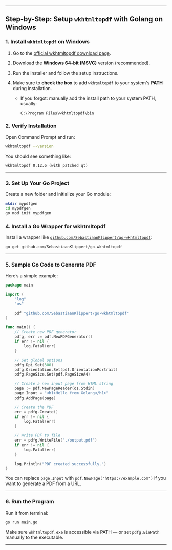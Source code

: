 

---

## **Step-by-Step: Setup `wkhtmltopdf` with Golang on Windows**

### **1. Install `wkhtmltopdf` on Windows**

1. Go to the [official wkhtmltopdf download page](https://wkhtmltopdf.org/downloads.html).
2. Download the **Windows 64-bit (MSVC)** version (recommended).
3. Run the installer and follow the setup instructions.
4. Make sure to **check the box** to add `wkhtmltopdf` to your system's **PATH** during installation.

   * If you forgot: manually add the install path to your system PATH, usually:

     ```
     C:\Program Files\wkhtmltopdf\bin
     ```

### **2. Verify Installation**

Open Command Prompt and run:

```bash
wkhtmltopdf --version
```

You should see something like:

```
wkhtmltopdf 0.12.6 (with patched qt)
```

---

### **3. Set Up Your Go Project**

Create a new folder and initialize your Go module:

```bash
mkdir mypdfgen
cd mypdfgen
go mod init mypdfgen
```

### **4. Install a Go Wrapper for wkhtmltopdf**

Install a wrapper like [`github.com/SebastiaanKlippert/go-wkhtmltopdf`](https://github.com/SebastiaanKlippert/go-wkhtmltopdf):

```bash
go get github.com/SebastiaanKlippert/go-wkhtmltopdf
```

---

### **5. Sample Go Code to Generate PDF**

Here’s a simple example:

```go
package main

import (
    "log"
    "os"

    pdf "github.com/SebastiaanKlippert/go-wkhtmltopdf"
)

func main() {
    // Create new PDF generator
    pdfg, err := pdf.NewPDFGenerator()
    if err != nil {
        log.Fatal(err)
    }

    // Set global options
    pdfg.Dpi.Set(300)
    pdfg.Orientation.Set(pdf.OrientationPortrait)
    pdfg.PageSize.Set(pdf.PageSizeA4)

    // Create a new input page from HTML string
    page := pdf.NewPageReader(os.Stdin)
    page.Input = "<h1>Hello from Golang</h1>"
    pdfg.AddPage(page)

    // Create the PDF
    err = pdfg.Create()
    if err != nil {
        log.Fatal(err)
    }

    // Write PDF to file
    err = pdfg.WriteFile("./output.pdf")
    if err != nil {
        log.Fatal(err)
    }

    log.Println("PDF created successfully.")
}
```

You can replace `page.Input` with `pdf.NewPage("https://example.com")` if you want to generate a PDF from a URL.

---

### **6. Run the Program**

Run it from terminal:

```bash
go run main.go
```

Make sure `wkhtmltopdf.exe` is accessible via PATH — or set `pdfg.BinPath` manually to the executable.

---


